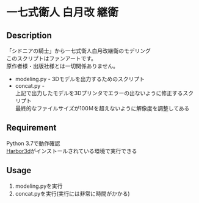 一七式衛人 白月改 継衛
====

## Description

「シドニアの騎士」から一七式衛人白月改継衛のモデリング  
このスクリプトはファンアートです。  
原作者様・出版社様とは一切関係ありません。

* modeling.py - 3Dモデルを出力するためのスクリプト
* concat.py -  
上記で出力したモデルを3Dプリンタでエラーの出ないように修正するスクリプト  
最終的なファイルサイズが100Ｍを超えないように解像度を調整してある

## Requirement

Python 3.7で動作確認  
[Harbor3d](https://github.com/MarataUni/Harbor3d)がインストールされている環境で実行できる

## Usage

1. modeling.pyを実行
1. concat.pyを実行(実行には非常に時間がかかる)
